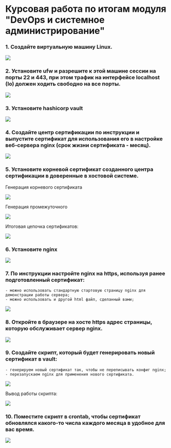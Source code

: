 # Курсовая работа по итогам модуля "DevOps и системное администрирование"

### 1. Создайте виртуальную машину Linux.
![](https://c.radikal.ru/c40/2201/89/64ee42a6008b.png)

### 2. Установите ufw и разрешите к этой машине сессии на порты 22 и 443, при этом трафик на интерфейсе localhost (lo) должен ходить свободно на все порты.

![](https://a.radikal.ru/a43/2201/dc/0acd816372d8.png)

### 3. Установите hashicorp vault

![](https://a.radikal.ru/a01/2201/a9/40a9290bcd58.png)

### 4. Cоздайте центр сертификации по инструкции и выпустите сертификат для использования его в настройке веб-сервера nginx (срок жизни сертификата - месяц).

![](https://b.radikal.ru/b05/2201/94/899820581059.png)

### 5. Установите корневой сертификат созданного центра сертификации в доверенные в хостовой системе.
Генерация корневого сертификата

![](https://a.radikal.ru/a18/2201/e5/2d686796929c.jpg)

Генерация промежуточного

![](https://a.radikal.ru/a38/2201/23/90822c57a1e4.jpg)

Итоговая цепочка сертификатов:

![](https://c.radikal.ru/c27/2201/2b/faa185a0177e.jpg)

### 6. Установите nginx

![](https://a.radikal.ru/a30/2201/ac/884d37bdd7c7.png)

### 7. По инструкции настройте nginx на https, используя ранее подготовленный сертификат:

    - можно использовать стандартную стартовую страницу nginx для демонстрации работы сервера;
    - можно использовать и другой html файл, сделанный вами;

![](https://c.radikal.ru/c07/2201/66/72a3b9cb8577.png)

### 8. Откройте в браузере на хосте https адрес страницы, которую обслуживает сервер nginx.

![](https://c.radikal.ru/c16/2201/f3/f8715f433777.jpg)

### 9. Создайте скрипт, который будет генерировать новый сертификат в vault:

    - генерируем новый сертификат так, чтобы не переписывать конфиг nginx;
    - перезапускаем nginx для применения нового сертификата.

![](https://b.radikal.ru/b32/2201/66/a090665ac83f.jpg)

Вывод работы скрипта:

![](https://b.radikal.ru/b27/2201/22/233937e292bb.jpg)

### 10. Поместите скрипт в crontab, чтобы сертификат обновлялся какого-то числа каждого месяца в удобное для вас время.

![](https://c.radikal.ru/c27/2201/dc/8f71303f54b7.jpg)

